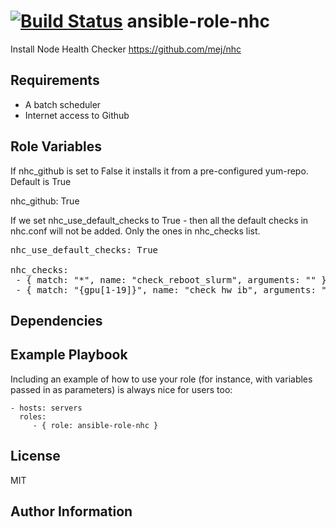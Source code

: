 [![Build Status](https://travis-ci.org/CSC-IT-Center-for-Science/ansible-role-nhc.svg?branch=master)](https://travis-ci.org/CSC-IT-Center-for-Science/ansible-role-nhc)
ansible-role-nhc
=========

Install Node Health Checker https://github.com/mej/nhc

Requirements
------------

 - A batch scheduler
 - Internet access to Github

Role Variables
--------------

If nhc_github is set to False it installs it from a pre-configured yum-repo.
Default is True

nhc_github: True

If we set nhc_use_default_checks to True - then all the default checks in nhc.conf will not be added. Only the ones in nhc_checks list.
<pre>
nhc_use_default_checks: True

nhc_checks:
 - { match: "*", name: "check_reboot_slurm", arguments: "" }
 - { match: "{gpu[1-19]}", name: "check_hw_ib", arguments: "40" }
</pre>

Dependencies
------------


Example Playbook
----------------

Including an example of how to use your role (for instance, with variables passed in as parameters) is always nice for users too:

    - hosts: servers
      roles:
         - { role: ansible-role-nhc }

License
-------

MIT

Author Information
------------------
